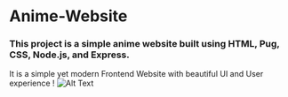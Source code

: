 # Anime-Website
### This project is a simple anime website built using HTML, Pug, CSS, Node.js, and Express. 
It is a simple yet modern Frontend Website with beautiful UI and User experience !
![Alt Text](images/Screenshot_2024-02-25_133459.png)

